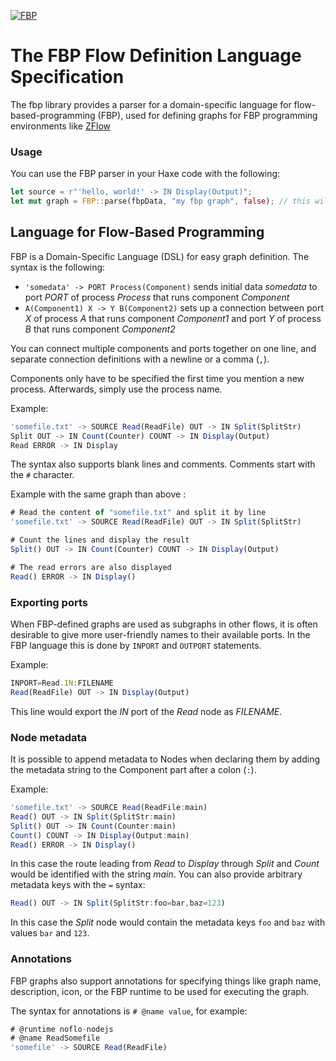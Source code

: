 [![FBP](https://github.com/darmie/zflow/actions/workflows/fbp.yml/badge.svg)](https://github.com/darmie/zflow/actions/workflows/fbp.yml)

# The FBP Flow Definition Language Specification
The fbp library provides a parser for a domain-specific language for flow-based-programming (FBP), used for defining graphs for FBP programming environments like [ZFlow](https://github.com/darmie/zflow)


### Usage
You can use the FBP parser in your Haxe code with the following:
```rs
let source = r"'hello, world!' -> IN Display(Output)";
let mut graph = FBP::parse(fbpData, "my fbp graph", false); // this will produce a ZFlow graph
```

## Language for Flow-Based Programming

FBP is a Domain-Specific Language (DSL) for easy graph definition. The syntax is the following:

* `'somedata' -> PORT Process(Component)` sends initial data _somedata_ to port _PORT_ of process _Process_ that runs component _Component_
* `A(Component1) X -> Y B(Component2)` sets up a connection between port _X_ of process _A_ that runs component _Component1_ and port _Y_ of process _B_ that runs component _Component2_

You can connect multiple components and ports together on one line, and separate connection definitions with a newline or a comma (`,`).

Components only have to be specified the first time you mention a new process. Afterwards, simply use the process name.

Example:

```js
'somefile.txt' -> SOURCE Read(ReadFile) OUT -> IN Split(SplitStr)
Split OUT -> IN Count(Counter) COUNT -> IN Display(Output)
Read ERROR -> IN Display
```

The syntax also supports blank lines and comments. Comments start with the `#` character.

Example with the same graph than above :

```js
# Read the content of "somefile.txt" and split it by line
'somefile.txt' -> SOURCE Read(ReadFile) OUT -> IN Split(SplitStr)

# Count the lines and display the result
Split() OUT -> IN Count(Counter) COUNT -> IN Display(Output)

# The read errors are also displayed
Read() ERROR -> IN Display()
```

### Exporting ports

When FBP-defined graphs are used as subgraphs in other flows, it is often desirable to give more user-friendly names to their available ports. In the FBP language this is done by `INPORT` and `OUTPORT` statements.

Example:

```js
INPORT=Read.IN:FILENAME
Read(ReadFile) OUT -> IN Display(Output)
```

This line would export the *IN* port of the *Read* node as *FILENAME*.

### Node metadata

It is possible to append metadata to Nodes when declaring them by adding the metadata string to the Component part after a colon (`:`).

Example:

```js
'somefile.txt' -> SOURCE Read(ReadFile:main)
Read() OUT -> IN Split(SplitStr:main)
Split() OUT -> IN Count(Counter:main)
Count() COUNT -> IN Display(Output:main)
Read() ERROR -> IN Display()
```

In this case the route leading from *Read* to *Display* through *Split* and *Count* would be identified with the string *main*. You can also provide arbitrary metadata keys with the `=` syntax:

```js
Read() OUT -> IN Split(SplitStr:foo=bar,baz=123)
```

In this case the *Split* node would contain the metadata keys `foo` and `baz` with values `bar` and `123`.

### Annotations

FBP graphs also support annotations for specifying things like graph name, description, icon, or the FBP runtime to be used for executing the graph.

The syntax for annotations is `# @name value`, for example:

```js
# @runtime noflo-nodejs
# @name ReadSomefile
'somefile' -> SOURCE Read(ReadFile)
```